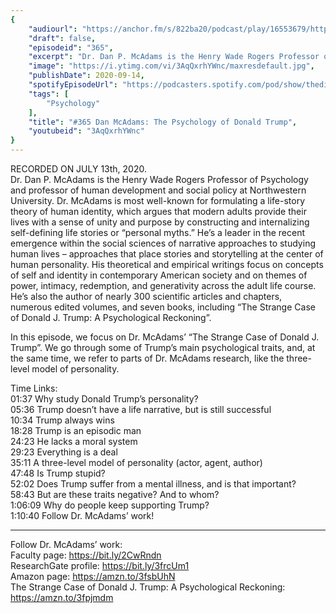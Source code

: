 ```yaml
---
{
	"audiourl": "https://anchor.fm/s/822ba20/podcast/play/16553679/https%3A%2F%2Fd3ctxlq1ktw2nl.cloudfront.net%2Fstaging%2F2020-6-14%2F904a04fa-b4f9-93b6-d322-afc9967685bb.m4a",
	"draft": false,
	"episodeid": "365",
	"excerpt": "Dr. Dan P. McAdams is the Henry Wade Rogers Professor of Psychology and professor of human development and social policy at Northwestern University. Dr. McAdams is most well-known for formulating a life-story theory of human identity, which argues that modern adults provide their lives with a sense of unity and purpose by constructing and internalizing self-defining life stories or “personal myths.” He’s a leader in the recent emergence within the social sciences of narrative approaches to studying human lives – approaches that place stories and storytelling at the center of human personality. His theoretical and empirical writings focus on concepts of self and identity in contemporary American society and on themes of power, intimacy, redemption, and generativity across the adult life course. He’s also the author of nearly 300 scientific articles and chapters, numerous edited volumes, and seven books, including “The Strange Case of Donald J. Trump: A Psychological Reckoning”. ",
	"image": "https://i.ytimg.com/vi/3AqQxrhYWnc/maxresdefault.jpg",
	"publishDate": 2020-09-14,
	"spotifyEpisodeUrl": "https://podcasters.spotify.com/pod/show/thedissenter/episodes/365-Dan-McAdams-The-Psychology-of-Donald-Trump-egnm8f",
	"tags": [
		"Psychology"
	],
	"title": "#365 Dan McAdams: The Psychology of Donald Trump",
	"youtubeid": "3AqQxrhYWnc"
}
---
```

RECORDED ON JULY 13th, 2020.  
Dr. Dan P. McAdams is the Henry Wade Rogers Professor of Psychology and professor of human development and social policy at Northwestern University. Dr. McAdams is most well-known for formulating a life-story theory of human identity, which argues that modern adults provide their lives with a sense of unity and purpose by constructing and internalizing self-defining life stories or “personal myths.” He’s a leader in the recent emergence within the social sciences of narrative approaches to studying human lives – approaches that place stories and storytelling at the center of human personality. His theoretical and empirical writings focus on concepts of self and identity in contemporary American society and on themes of power, intimacy, redemption, and generativity across the adult life course. He’s also the author of nearly 300 scientific articles and chapters, numerous edited volumes, and seven books, including “The Strange Case of Donald J. Trump: A Psychological Reckoning”. 

In this episode, we focus on Dr. McAdams’ “The Strange Case of Donald J. Trump”. We go through some of Trump’s main psychological traits, and, at the same time, we refer to parts of Dr. McAdams research, like the three-level model of personality.

Time Links:  
<time>01:37</time> Why study Donald Trump’s personality?  
<time>05:36</time> Trump doesn’t have a life narrative, but is still successful  
<time>10:34</time> Trump always wins  
<time>18:28</time> Trump is an episodic man    
<time>24:23</time> He lacks a moral system  
<time>29:23</time> Everything is a deal  
<time>35:11</time> A three-level model of personality (actor, agent, author)  
<time>47:48</time> Is Trump stupid?  
<time>52:02</time> Does Trump suffer from a mental illness, and is that important?  
<time>58:43</time> But are these traits negative? And to whom?  
<time>1:06:09</time> Why do people keep supporting Trump?  
<time>1:10:40</time> Follow Dr. McAdams’ work!

---

Follow Dr. McAdams’ work:  
Faculty page: https://bit.ly/2CwRndn  
ResearchGate profile: https://bit.ly/3frcUm1  
Amazon page: https://amzn.to/3fsbUhN  
The Strange Case of Donald J. Trump: A Psychological Reckoning: https://amzn.to/3fpjmdm
